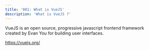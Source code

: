 ```yaml
---
title: '001: What is VueJS'
description: 'What is VueJS ?'
---
```


VueJS is an open source, progressive javascript frontend framework created by Evan You for building user interfaces.

<https://vuejs.org/>
